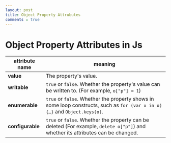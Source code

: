 ```yaml
---
layout: post
title: Object Property Attrubutes
comments : true
---
```


# Object Property Attributes in Js

| attribute name | meaning                                  |
| ------------------ | ---------------------------------------- |
| **value**          | The property's value.                    |
| **writable**       | `true` or `false`. Whether the property's value can be written to. (For example, `o["p"] = 1`) |
| **enumerable**     | `true` or `false`. Whether the property shows in some loop constructs, such as `for (var x in o) {…}` and `Object.keys(o)`. |
| **configurable**   | `true` or `false`. Whether the property can be deleted (For example, `delete o["p"]`) and whether its attributes can be changed. |